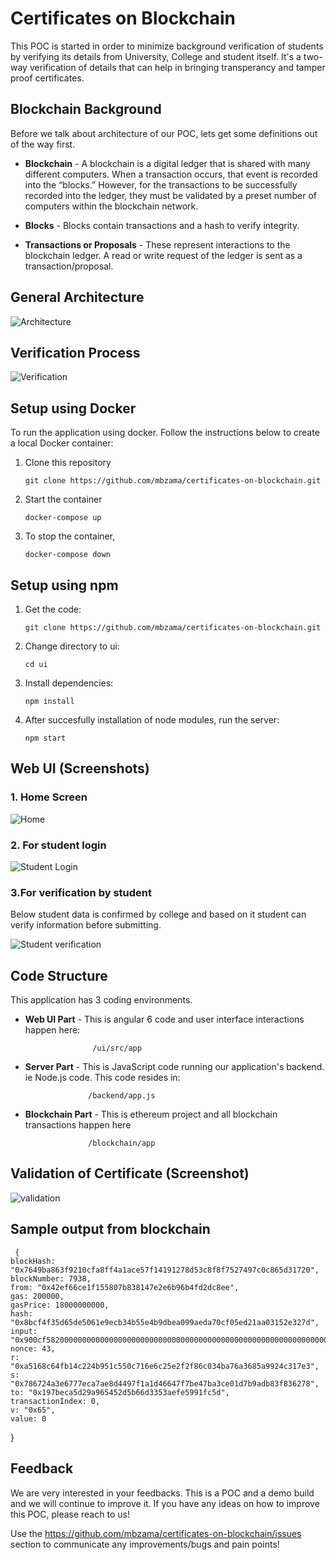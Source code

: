 # Certificates on Blockchain


This POC is started in order to minimize background verification of students by verifying its details from University, College and student itself. It's a two-way verification of details that can help in bringing transperancy and tamper proof certificates.




## Blockchain Background


Before we talk about architecture of our POC, lets get some definitions out of the way first.



* **Blockchain** - A blockchain is a digital ledger that is shared with many different computers. When a transaction occurs, that event is recorded into the “blocks.” However, for the transactions to be successfully recorded into the ledger, they must be validated by a preset number of computers within the blockchain network.



* **Blocks** - Blocks contain transactions and a hash to verify integrity.



* **Transactions or Proposals** - These represent interactions to the blockchain ledger. A read or write request of the ledger is sent as a transaction/proposal.





## General Architecture

![Architecture](https://raw.githubusercontent.com/mbzama/certificates-on-blockchain/master/ui/sreenshots/architecture.png)




## Verification Process

![Verification](https://raw.githubusercontent.com/mbzama/certificates-on-blockchain/master/ui/sreenshots/verification.png)




## Setup using Docker


To run the application using docker. Follow the instructions below to create a local Docker container:


   1. Clone this repository
   
          git clone https://github.com/mbzama/certificates-on-blockchain.git
          

   2. Start the container

          docker-compose up 
          

   3. To stop the container,

          docker-compose down 
          
   
   

   
## Setup using npm


   1. Get the code:

          git clone https://github.com/mbzama/certificates-on-blockchain.git
          

   2. Change directory to ui:

          cd ui
          

   3. Install dependencies:

          npm install
          

   4. After succesfully installation of node modules, run the server:

          npm start
          
          
  
  
  
## Web UI (Screenshots)



### 1. Home Screen

   ![Home](https://raw.githubusercontent.com/mbzama/certificates-on-blockchain/master/ui/sreenshots/home.png)



 ### 2. For student login

   ![Student Login](https://raw.githubusercontent.com/mbzama/certificates-on-blockchain/master/ui/sreenshots/student.png)




 ### 3.For verification by student


   Below student data is confirmed by college and based on it student can verify information before submitting.


   ![Student verification](https://raw.githubusercontent.com/mbzama/certificates-on-blockchain/master/ui/sreenshots/student2.png)





## Code Structure



This application has 3 coding environments.



* **Web UI Part** - This is angular 6 code and user interface interactions happen here:
                     
                     /ui/src/app
                     
                     
                     
* **Server Part** - This is JavaScript code running our application's backend. ie Node.js code. This code resides in:

                    /backend/app.js
                    
                    
                    
* **Blockchain Part** - This is ethereum project and all blockchain transactions happen here

                    /blockchain/app
   
   
 
 ## Validation of Certificate (Screenshot)
 
 
   ![validation](https://raw.githubusercontent.com/mbzama/certificates-on-blockchain/master/ui/sreenshots/validateCertificate.png)
 
   
   
 ## Sample output from blockchain
   
   
     {
    blockHash: "0x7649ba863f9210cfa8ff4a1ace57f14191278d53c8f8f7527497c0c865d31720",
    blockNumber: 7938,
    from: "0x42ef66ce1f155807b838147e2e6b96b4fd2dc8ee",
    gas: 200000,
    gasPrice: 18000000000,
    hash: "0x8bcf4f35d65de5061e9ecb34b55e4b9dbea099aeda70cf05ed21aa03152e327d",
    input: "0x900cf5820000000000000000000000000000000000000000000000000000000000000020000000000000000000000000000000000000000000000000000000000000004033313232663166656461616631343232323136383230633937373433643431363138396266363735363334343438383166333836616365396433376162656136",
    nonce: 43,
    r: "0xa5168c64fb14c224b951c550c716e6c25e2f2f86c034ba76a3685a9924c317e3",
    s: "0x786724a3e6777eca7ae8d4497f1a1d46647f7be47ba3ce01d7b9adb83f836278",
    to: "0x197beca5d29a965452d5b66d3353aefe5991fc5d",
    transactionIndex: 0,
    v: "0x65",
    value: 0
  }
   
   
   
 ## Feedback
 
 
 We are very interested in your feedbacks. This is a POC and a demo build and we will continue to improve it. If you have any  ideas on how to improve this POC, please reach to us!
 
 Use the https://github.com/mbzama/certificates-on-blockchain/issues section to communicate any improvements/bugs and pain points!
 

